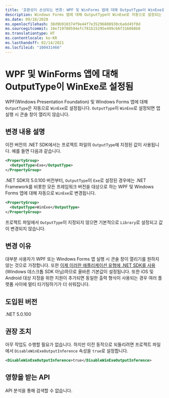```yaml
---
title: '호환성이 손상되는 변경: WPF 및 WinForms 앱에 대해 OutputType이 WinExe로 설정됨'
description: Windows Forms 앱에 대해 OutputType이 WinExe로 자동으로 설정되는 .NET SDK 5.0.100의 호환성이 손상되는 변경에 대해 알아봅니다.
ms.date: 09/18/2020
ms.openlocfilehash: 38d9b910374f9e44f7e35296808930c6a6d45f0d
ms.sourcegitcommit: 10e719780594efc781b15295e499c66f316068b8
ms.translationtype: HT
ms.contentlocale: ko-KR
ms.lasthandoff: 02/14/2021
ms.locfileid: "100431466"
---
```

# <a name="outputtype-set-to-winexe-for-wpf-and-winforms-apps"></a>WPF 및 WinForms 앱에 대해 OutputType이 WinExe로 설정됨

WPF(Windows Presentation Foundation) 및 Windows Forms 앱에 대해 `OutputType`은 자동으로 `WinExe`로 설정됩니다. `OutputType`이 `WinExe`로 설정되면 앱 실행 시 콘솔 창이 열리지 않습니다.

## <a name="change-description"></a>변경 내용 설명

이전 버전의 .NET SDK에서는 프로젝트 파일의 `OutputType`에 지정된 값이 사용됩니다. 예를 들면 다음과 같습니다.

```xml
<PropertyGroup>
  <OutputType>Exe</OutputType>
</PropertyGroup>
```

.NET SDK의 5.0.100 버전부터, `OutputType`이 `Exe`로 설정된 경우에는 .NET Framework를 비롯한 모든 프레임워크 버전을 대상으로 하는 WPF 및 Windows Forms 앱에 대해 자동으로 `WinExe`로 변경됩니다.

```xml
<PropertyGroup>
  <OutputType>WinExe</OutputType>
</PropertyGroup>
```

 프로젝트 파일에서 `OutputType`이 지정되지 않으면 기본적으로 `Library`로 설정되고 값이 변경되지 않습니다.

## <a name="reason-for-change"></a>변경 이유

대부분 사용자가 WPF 또는 Windows Forms 앱 실행 시 콘솔 창이 열리기를 원하지 않는 것으로 가정합니다. 또한 [이제 이러한 애플리케이션 유형에 .NET SDK를 사용](sdk-and-target-framework-change.md)(Windows 데스크톱 SDK 아님)하므로 올바른 기본값이 설정됩니다. 또한 iOS 및 Android 대상 지정을 위한 지원이 추가되면 동일한 출력 형식이 사용되는 경우 여러 플랫폼 사이에 멀티 타기팅하기가 더 쉬워집니다.

## <a name="version-introduced"></a>도입된 버전

.NET 5.0.100

## <a name="recommended-action"></a>권장 조치

아무 작업도 수행할 필요가 없습니다. 하지만 이전 동작으로 되돌리려면 프로젝트 파일에서 `DisableWinExeOutputInference` 속성을 `true`로 설정합니다.

```xml
<DisableWinExeOutputInference>true</DisableWinExeOutputInference>
```

## <a name="affected-apis"></a>영향을 받는 API

API 분석을 통해 검색할 수 없습니다.

<!--

### Affected APIs

Not detectable via API analysis.

### Category

- Windows Forms
- Windows Presentation Framework (WPF)

-->
